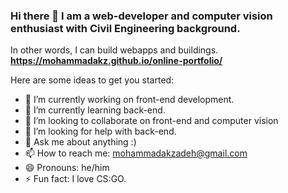 ### Hi there 👋 I am a web-developer and computer vision enthusiast with Civil Engineering background.
In other words, I can build webapps and buildings.
**https://mohammadakz.github.io/online-portfolio/**


Here are some ideas to get you started:

- 🔭 I’m currently working on front-end development.
- 🌱 I’m currently learning back-end.
- 👯 I’m looking to collaborate on front-end and computer vision
- 🤔 I’m looking for help with back-end.
- 💬 Ask me about anything :)
- 📫 How to reach me: mohammadakzadeh@gmail.com
- 😄 Pronouns: he/him
- ⚡ Fun fact: I love CS:GO.
